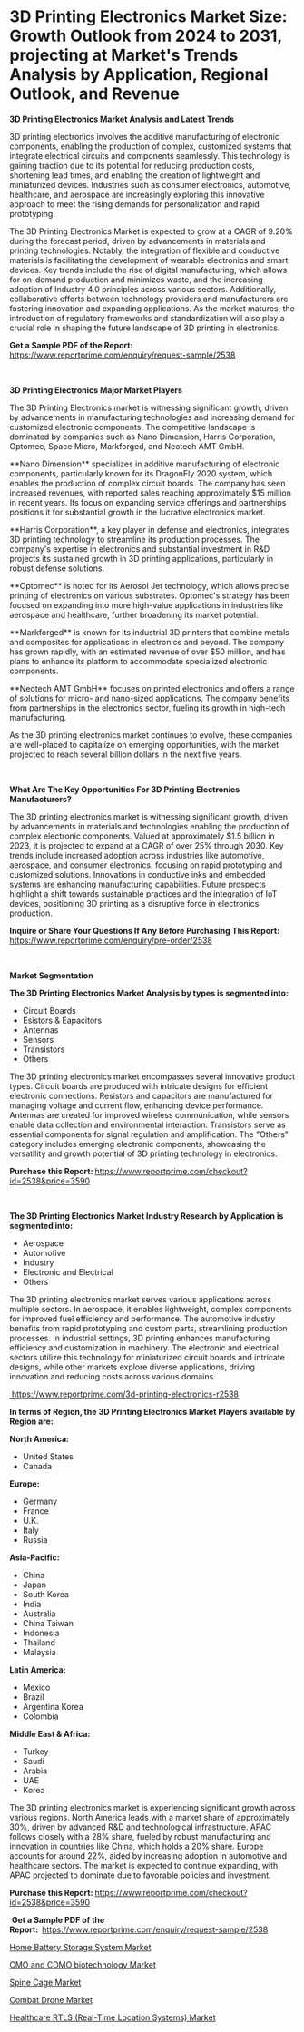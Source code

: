 <p><h1>3D Printing Electronics Market Size: Growth Outlook from 2024 to 2031, projecting at Market's Trends Analysis by Application, Regional Outlook, and Revenue</h1></p><p><strong>3D Printing Electronics Market Analysis and Latest Trends</strong></p>
<p><p>3D printing electronics involves the additive manufacturing of electronic components, enabling the production of complex, customized systems that integrate electrical circuits and components seamlessly. This technology is gaining traction due to its potential for reducing production costs, shortening lead times, and enabling the creation of lightweight and miniaturized devices. Industries such as consumer electronics, automotive, healthcare, and aerospace are increasingly exploring this innovative approach to meet the rising demands for personalization and rapid prototyping.</p><p>The 3D Printing Electronics Market is expected to grow at a CAGR of 9.20% during the forecast period, driven by advancements in materials and printing technologies. Notably, the integration of flexible and conductive materials is facilitating the development of wearable electronics and smart devices. Key trends include the rise of digital manufacturing, which allows for on-demand production and minimizes waste, and the increasing adoption of Industry 4.0 principles across various sectors. Additionally, collaborative efforts between technology providers and manufacturers are fostering innovation and expanding applications. As the market matures, the introduction of regulatory frameworks and standardization will also play a crucial role in shaping the future landscape of 3D printing in electronics.</p></p>
<p><strong>Get a Sample PDF of the Report:&nbsp;</strong> <a href="https://www.reportprime.com/enquiry/request-sample/2538?utm_campaign=1117&utm_medium=2&utm_source=Github&utm_content=ia&utm_term=27112024&utm_id=3d-printing-electronics">https://www.reportprime.com/enquiry/request-sample/2538</a></p>
<p>&nbsp;</p>
<p><strong>3D Printing Electronics Major Market Players</strong></p>
<p><p>The 3D Printing Electronics market is witnessing significant growth, driven by advancements in manufacturing technologies and increasing demand for customized electronic components. The competitive landscape is dominated by companies such as Nano Dimension, Harris Corporation, Optomec, Space Micro, Markforged, and Neotech AMT GmbH.</p><p>**Nano Dimension** specializes in additive manufacturing of electronic components, particularly known for its DragonFly 2020 system, which enables the production of complex circuit boards. The company has seen increased revenues, with reported sales reaching approximately $15 million in recent years. Its focus on expanding service offerings and partnerships positions it for substantial growth in the lucrative electronics market.</p><p>**Harris Corporation**, a key player in defense and electronics, integrates 3D printing technology to streamline its production processes. The company's expertise in electronics and substantial investment in R&D projects its sustained growth in 3D printing applications, particularly in robust defense solutions.</p><p>**Optomec** is noted for its Aerosol Jet technology, which allows precise printing of electronics on various substrates. Optomec's strategy has been focused on expanding into more high-value applications in industries like aerospace and healthcare, further broadening its market potential.</p><p>**Markforged** is known for its industrial 3D printers that combine metals and composites for applications in electronics and beyond. The company has grown rapidly, with an estimated revenue of over $50 million, and has plans to enhance its platform to accommodate specialized electronic components.</p><p>**Neotech AMT GmbH** focuses on printed electronics and offers a range of solutions for micro- and nano-sized applications. The company benefits from partnerships in the electronics sector, fueling its growth in high-tech manufacturing.</p><p>As the 3D printing electronics market continues to evolve, these companies are well-placed to capitalize on emerging opportunities, with the market projected to reach several billion dollars in the next five years.</p></p>
<p>&nbsp;</p>
<p><strong>What Are The Key Opportunities For 3D Printing Electronics Manufacturers?</strong></p>
<p><p>The 3D printing electronics market is witnessing significant growth, driven by advancements in materials and technologies enabling the production of complex electronic components. Valued at approximately $1.5 billion in 2023, it is projected to expand at a CAGR of over 25% through 2030. Key trends include increased adoption across industries like automotive, aerospace, and consumer electronics, focusing on rapid prototyping and customized solutions. Innovations in conductive inks and embedded systems are enhancing manufacturing capabilities. Future prospects highlight a shift towards sustainable practices and the integration of IoT devices, positioning 3D printing as a disruptive force in electronics production.</p></p>
<p><strong>Inquire or Share Your Questions If Any Before Purchasing This Report:</strong> <a href="https://www.reportprime.com/enquiry/pre-order/2538?utm_campaign=1117&utm_medium=2&utm_source=Github&utm_content=ia&utm_term=27112024&utm_id=3d-printing-electronics">https://www.reportprime.com/enquiry/pre-order/2538</a></p>
<p>&nbsp;</p>
<p><strong>Market Segmentation</strong></p>
<p><strong>The 3D Printing Electronics Market Analysis by types is segmented into:</strong></p>
<p><ul><li>Circuit Boards</li><li>Esistors & Eapacitors</li><li>Antennas</li><li>Sensors</li><li>Transistors</li><li>Others</li></ul></p>
<p><p>The 3D printing electronics market encompasses several innovative product types. Circuit boards are produced with intricate designs for efficient electronic connections. Resistors and capacitors are manufactured for managing voltage and current flow, enhancing device performance. Antennas are created for improved wireless communication, while sensors enable data collection and environmental interaction. Transistors serve as essential components for signal regulation and amplification. The "Others" category includes emerging electronic components, showcasing the versatility and growth potential of 3D printing technology in electronics.</p></p>
<p><strong>Purchase this Report:&nbsp;</strong><a href="https://www.reportprime.com/checkout?id=2538&price=3590&utm_campaign=1117&utm_medium=2&utm_source=Github&utm_content=ia&utm_term=27112024&utm_id=3d-printing-electronics">https://www.reportprime.com/checkout?id=2538&price=3590</a></p>
<p>&nbsp;</p>
<p><strong>The 3D Printing Electronics Market Industry Research by Application is segmented into:</strong></p>
<p><ul><li>Aerospace</li><li>Automotive</li><li>Industry</li><li>Electronic and Electrical</li><li>Others</li></ul></p>
<p><p>The 3D printing electronics market serves various applications across multiple sectors. In aerospace, it enables lightweight, complex components for improved fuel efficiency and performance. The automotive industry benefits from rapid prototyping and custom parts, streamlining production processes. In industrial settings, 3D printing enhances manufacturing efficiency and customization in machinery. The electronic and electrical sectors utilize this technology for miniaturized circuit boards and intricate designs, while other markets explore diverse applications, driving innovation and reducing costs across various domains.</p></p>
<p><a href="https://www.reportprime.com/3d-printing-electronics-r2538?utm_campaign=1117&utm_medium=2&utm_source=Github&utm_content=ia&utm_term=27112024&utm_id=3d-printing-electronics">&nbsp;https://www.reportprime.com/3d-printing-electronics-r2538</a></p>
<p><strong>In terms of Region, the 3D Printing Electronics Market Players available by Region are:</strong></p>
<p>
    <p> <strong> North America: </strong>
        <ul>
            <li>United States</li>
            <li>Canada</li>
        </ul>
        </p> 
    <p> <strong> Europe: </strong>
        <ul>
            <li>Germany</li>
            <li>France</li>
            <li>U.K.</li>
            <li>Italy</li>
            <li>Russia</li>
        </ul>
        </p> 
    <p> <strong> Asia-Pacific: </strong>
        <ul>
            <li>China</li>
            <li>Japan</li>
            <li>South Korea</li>
            <li>India</li>
            <li>Australia</li>
            <li>China Taiwan</li>
            <li>Indonesia</li>
            <li>Thailand</li>
            <li>Malaysia</li>
        </ul>
        </p> 
    <p> <strong> Latin America: </strong>
        <ul>
            <li>Mexico</li>
            <li>Brazil</li>
            <li>Argentina Korea</li>
            <li>Colombia</li>
        </ul>
        </p> 
    <p> <strong> Middle East & Africa: </strong>
        <ul>
            <li>Turkey</li>
            <li>Saudi</li>
            <li>Arabia</li>
            <li>UAE</li>
            <li>Korea</li>
        </ul>
    </p>
    </p>
<p><p>The 3D printing electronics market is experiencing significant growth across various regions. North America leads with a market share of approximately 30%, driven by advanced R&D and technological infrastructure. APAC follows closely with a 28% share, fueled by robust manufacturing and innovation in countries like China, which holds a 20% share. Europe accounts for around 22%, aided by increasing adoption in automotive and healthcare sectors. The market is expected to continue expanding, with APAC projected to dominate due to favorable policies and investment.</p></p>
<p><strong>Purchase this Report: </strong><a href="https://www.reportprime.com/checkout?id=2538&price=3590&utm_campaign=1117&utm_medium=2&utm_source=Github&utm_content=ia&utm_term=27112024&utm_id=3d-printing-electronics">https://www.reportprime.com/checkout?id=2538&price=3590</a></p>
<p>&nbsp;<strong>Get a Sample PDF of the Report:&nbsp;&nbsp;</strong><a href="https://www.reportprime.com/enquiry/request-sample/2538?utm_campaign=1117&utm_medium=2&utm_source=Github&utm_content=ia&utm_term=27112024&utm_id=3d-printing-electronics">https://www.reportprime.com/enquiry/request-sample/2538</a></p>
<p><strong></strong></p>
<p><p><a href="https://www.linkedin.com/pulse/home-battery-storage-system-market-analysis-product-segmentation-eqeke?utm_campaign=1117&utm_medium=2&utm_source=Github&utm_content=ia&utm_term=27112024&utm_id=3d-printing-electronics">Home Battery Storage System Market</a></p><p><a href="https://issuu.com/reportprime-2/docs/cmo-and-cdmo-biotechnology-market-s_cf55dc650f65b5?utm_campaign=1117&utm_medium=2&utm_source=Github&utm_content=ia&utm_term=27112024&utm_id=3d-printing-electronics">CMO and CDMO biotechnology Market</a></p><p><a href="https://www.linkedin.com/pulse/accelerated-growth-spine-cage-market-2024-2031-77-cagr-regional-q9mde?utm_campaign=1117&utm_medium=2&utm_source=Github&utm_content=ia&utm_term=27112024&utm_id=3d-printing-electronics">Spine Cage Market</a></p><p><a href="https://www.linkedin.com/pulse/market-size-growth-projections-combat-drone-industry-48-ylfqc?utm_campaign=1117&utm_medium=2&utm_source=Github&utm_content=ia&utm_term=27112024&utm_id=3d-printing-electronics">Combat Drone Market</a></p><p><a href="https://issuu.com/reportprime-2/docs/healthcare-rtls-real-time-location-_0c6e0cbd54d5ad?utm_campaign=1117&utm_medium=2&utm_source=Github&utm_content=ia&utm_term=27112024&utm_id=3d-printing-electronics">Healthcare RTLS (Real-Time Location Systems) Market</a></p></p>
